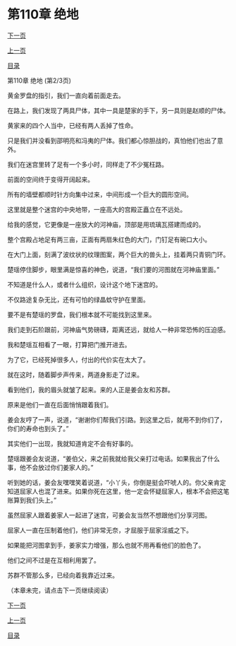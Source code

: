 <h1>第110章  绝地</h1>
            <div><p><a href="./329_%E7%AC%AC110%E7%AB%A0_%E7%BB%9D%E5%9C%B0.md">下一页</a></p><p><a href="./327_%E7%AC%AC110%E7%AB%A0_%E7%BB%9D%E5%9C%B0.md">上一页</a></p><p><a href="../">目录</a></p></div>
            <div><p>第110章  绝地 (第2/3页)</p><p>黄金罗盘的指引，我们一直向着前面走去。</p><p>在路上，我们发现了两具尸体，其中一具是楚家的手下，另一具则是赵顺的尸体。</p><p>黄家来的四个人当中，已经有两人丢掉了性命。</p><p>只是我们并没看到邵明亮和冯夷的尸体。我们都心惊胆战的，真怕他们也出了意外。</p><p>我们在迷宫里转了足有一个多小时，同样走了不少冤枉路。</p><p>前面的空间终于变得开阔起来。</p><p>所有的墙壁都顺时针方向集中过来，中间形成一个巨大的圆形空间。</p><p>这里就是整个迷宫的中央地带，一座高大的宫殿正矗立在不远处。</p><p>给我的感觉，它更像是一座放大的河神庙，顶部是用琉璃瓦搭建而成的。</p><p>整个宫殿占地足有两三亩，正面有两扇朱红色的大门，门钉足有碗口大小。</p><p>在大门上面，刻满了波纹状的纹理图案，两个巨大的兽头上，挂着两只青铜门环。</p><p>楚瑶停住脚步，眼里满是惊喜的神色，说道，“我们要的河图就在河神庙里面。”</p><p>不知道是什么人，或者什么组织，设计这个地下迷宫的。</p><p>不仅路途复杂无比，还有可怕的绿晶蚊守护在里面。</p><p>要不是有楚瑶的罗盘，我们根本就不可能找到这里来。</p><p>我们走到石阶跟前，河神庙气势磅礴，距离还远，就给人一种非常恐怖的压迫感。</p><p>我和楚瑶互相看了一眼，打算把门推开进去。</p><p>为了它，已经死掉很多人，付出的代价实在太大了。</p><p>就在这时，随着脚步声传来，两道身影走了过来。</p><p>看到他们，我的眉头就皱了起来。来的人正是姜会友和苏群。</p><p>原来是他们一直在后面悄悄跟着我们。</p><p>姜会友哼了一声，说道，“谢谢你们帮我们引路。到这里之后，就用不到你们了，你们的寿命也到头了。”</p><p>其实他们一出现，我就知道肯定不会有好事的。</p><p>楚瑶跟姜会友说道，“姜伯父，来之前我就给我父亲打过电话。如果我出了什么事，他不会放过你们姜家人的。”</p><p>听到她的话，姜会友嘿嘿笑着说道，“小丫头，你倒是挺会吓唬人的。你父亲肯定知道屈家人也混了进来。如果你死在这里，他一定会怀疑屈家人，根本不会把这笔账算到我们头上。”</p><p>虽然屈家人跟着姜家人一起进了迷宫，可姜会友当然不想跟他们分享河图。</p><p>屈家人一直在压制着他们，他们非常无奈，才屈服于屈家淫威之下。</p><p>如果能把河图拿到手，姜家实力增强，那么也就不用再看他们的脸色了。</p><p>他们之间不过是在互相利用罢了。</p><p>苏群不管那么多，已经向着我靠近过来。</p><p>（本章未完，请点击下一页继续阅读）</p></div>
            <div><p><a href="./329_%E7%AC%AC110%E7%AB%A0_%E7%BB%9D%E5%9C%B0.md">下一页</a></p><p><a href="./327_%E7%AC%AC110%E7%AB%A0_%E7%BB%9D%E5%9C%B0.md">上一页</a></p><p><a href="../">目录</a></p></div>